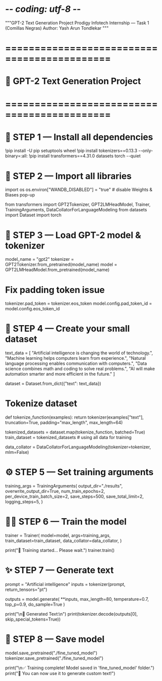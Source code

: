 # -*- coding: utf-8 -*-
"""GPT-2 Text Generation Project
Prodigy Infotech Internship — Task 1 (Comillas Negras)
Author: Yash Arun Tondlekar
"""

# ============================================
# 🌟 GPT-2 Text Generation Project
# ============================================

# 🧩 STEP 1 — Install all dependencies
!pip install -U pip setuptools wheel
!pip install tokenizers==0.13.3 --only-binary=:all:
!pip install transformers==4.31.0 datasets torch --quiet

# 🧩 STEP 2 — Import all libraries
import os
os.environ["WANDB_DISABLED"] = "true"  # disable Weights & Biases pop-up

from transformers import GPT2Tokenizer, GPT2LMHeadModel, Trainer, TrainingArguments, DataCollatorForLanguageModeling
from datasets import Dataset
import torch

# 🧠 STEP 3 — Load GPT-2 model & tokenizer
model_name = "gpt2"
tokenizer = GPT2Tokenizer.from_pretrained(model_name)
model = GPT2LMHeadModel.from_pretrained(model_name)

# Fix padding token issue
tokenizer.pad_token = tokenizer.eos_token
model.config.pad_token_id = model.config.eos_token_id

# 📝 STEP 4 — Create your small dataset
text_data = [
    "Artificial intelligence is changing the world of technology.",
    "Machine learning helps computers learn from experience.",
    "Natural language processing enables communication with computers.",
    "Data science combines math and coding to solve real problems.",
    "AI will make automation smarter and more efficient in the future."
]

dataset = Dataset.from_dict({"text": text_data})

# Tokenize dataset
def tokenize_function(examples):
    return tokenizer(examples["text"], truncation=True, padding="max_length", max_length=64)

tokenized_datasets = dataset.map(tokenize_function, batched=True)
train_dataset = tokenized_datasets  # using all data for training

data_collator = DataCollatorForLanguageModeling(tokenizer=tokenizer, mlm=False)

# ⚙️ STEP 5 — Set training arguments
training_args = TrainingArguments(
    output_dir="./results",
    overwrite_output_dir=True,
    num_train_epochs=2,
    per_device_train_batch_size=2,
    save_steps=500,
    save_total_limit=2,
    logging_steps=5,
)

# 🏋️‍♂️ STEP 6 — Train the model
trainer = Trainer(
    model=model,
    args=training_args,
    train_dataset=train_dataset,
    data_collator=data_collator,
)

print("🚀 Training started... Please wait.")
trainer.train()

# ✨ STEP 7 — Generate text
prompt = "Artificial intelligence"
inputs = tokenizer(prompt, return_tensors="pt")

outputs = model.generate(
    **inputs,
    max_length=80,
    temperature=0.7,
    top_p=0.9,
    do_sample=True
)

print("\n🧠 Generated Text:\n")
print(tokenizer.decode(outputs[0], skip_special_tokens=True))

# 💾 STEP 8 — Save model
model.save_pretrained("./fine_tuned_model")
tokenizer.save_pretrained("./fine_tuned_model")

print("\n✅ Training complete! Model saved in 'fine_tuned_model' folder.")
print("🎉 You can now use it to generate custom text!")
